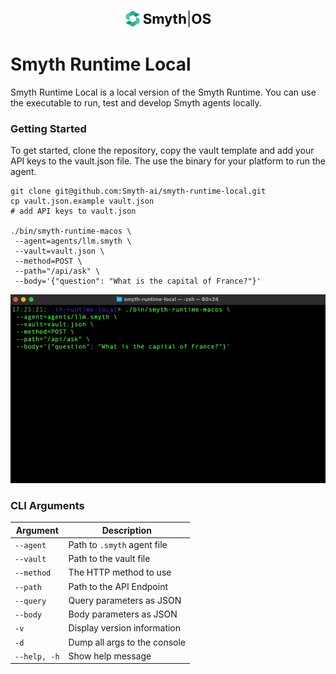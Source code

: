 <p align="center">
  <img width="auto" src="data:image/svg+xml,%3C%3Fxml version='1.0' encoding='UTF-8'%3F%3E%3Csvg width='137px' height='28px' viewBox='0 0 137 28' version='1.1' xmlns='http://www.w3.org/2000/svg' xmlns:xlink='http://www.w3.org/1999/xlink'%3E%3Ctitle%3Esmythos-light%3C/title%3E%3Cdesc%3ECreated with Sketch.%3C/desc%3E%3Cdefs%3E%3C/defs%3E%3Cg id='Page-1' stroke='none' stroke-width='1' fill='none' fill-rule='evenodd'%3E%3Cg id='smythos-light' fill-rule='nonzero'%3E%3Cg id='Group' transform='translate(0.000000, 1.000000)'%3E%3Cpath d='M6.40001,10.8832 L6.38297,7.30434 C6.36593,4.6975 7.75957,2.28025 10.0222,0.98098 L10.2629,0.83463 C11.0628,0.37023 12.0436,0.37023 12.8439,0.83463 L19.2359,4.52537 C18.169,3.94039 16.8615,3.95743 15.8034,4.56818 L10.6932,7.51885 L7.56166,9.3253 L7.25192,9.5062 C7.24318,9.5062 7.24318,9.5149 7.23488,9.5149 C6.7447,9.8159 6.43496,10.3236 6.40044,10.8828' id='Shape' fill='%232AAD8E'%3E%3C/path%3E%3Cpath d='M22.77,14.9592 L22.77,16.1637 C22.77,18.1423 21.7119,19.975 19.9998,20.9729 L13.1172,24.9646 C15.3798,23.6653 16.7734,21.2481 16.7564,18.6412 L16.7393,15.0623 L16.7393,15.0366 C16.7481,15.0108 16.7481,14.9763 16.7481,14.9505 L16.7481,10.9758 C16.7481,10.3738 16.4296,9.8141 15.9049,9.4961 L16.7481,9.9863 L21.4799,12.722 C22.2798,13.1864 22.7704,14.0383 22.7704,14.9588 L22.77,14.9592 Z' id='Shape' fill='%2345C9A9'%3E%3C/path%3E%3Cpath d='M16.7514,18.6429 C16.7684,21.2498 15.3748,23.667 13.1122,24.9663 L12.8715,25.1126 C12.0715,25.577 11.0907,25.577 10.2904,25.1126 L3.89844,21.4219 C4.96529,22.0069 6.27287,21.9898 7.33098,21.3791 L12.4411,18.4284 L15.5727,16.6219 L15.8824,16.4411 C15.8912,16.4411 15.8912,16.4323 15.8995,16.4323 C16.3896,16.1313 16.6994,15.6237 16.7339,15.0645 L16.7509,18.6433 L16.7514,18.6429 Z' id='Shape' fill='%232AAD8E'%3E%3C/path%3E%3Cpath d='M12.4427,18.4272 L7.33256,21.3779 C6.27444,21.9887 4.96686,22.0061 3.90001,21.4207 C3.87423,21.4037 3.84846,21.3949 3.82268,21.3779 L0.39844,19.3997 L6.42079,15.9414 L7.26397,16.4316 C7.2727,16.4316 7.2727,16.4403 7.281,16.4403 L10.7223,18.4277 C11.2557,18.7374 11.9097,18.7374 12.4427,18.4277 L12.4427,18.4272 Z' id='Shape' fill='%2313947D'%3E%3C/path%3E%3Cpath d='M7.26397,16.4314 L6.42079,15.9412 L1.68897,13.2055 C0.88905,12.7411 0.39844,11.8892 0.39844,10.9687 L0.39844,9.7642 C0.39844,7.7856 1.45655,5.9529 3.16868,4.95507 L10.0517,0.96289 C7.78909,2.26216 6.39545,4.6794 6.41249,7.28625 L6.42953,10.8651 L6.42953,10.8909 C6.42079,10.9167 6.42079,10.9512 6.42079,10.977 L6.42079,14.9517 C6.42079,15.5537 6.73928,16.1129 7.26397,16.4314 Z' id='Shape' fill='%2345C9A9'%3E%3C/path%3E%3Cpath d='M22.763,6.52878 L16.7407,9.9871 L15.8975,9.4969 C15.8888,9.4969 15.8888,9.4882 15.8805,9.4882 L12.4392,7.50083 C11.9057,7.19109 11.2517,7.19109 10.7188,7.50083 L15.8289,4.55017 C16.887,3.93941 18.1946,3.92237 19.2615,4.50735 C19.2872,4.52439 19.313,4.53313 19.3388,4.55017 L22.763,6.52878 Z' id='Shape' fill='%2313947D'%3E%3C/path%3E%3C/g%3E%3Cpath d='M132.759,10.5709 C132.696,9.93475 132.425,9.44054 131.946,9.08829 C131.468,8.73603 130.819,8.55991 129.999,8.55991 C129.441,8.55991 128.971,8.63877 128.587,8.7965 C128.203,8.94897 127.909,9.16189 127.704,9.43528 C127.504,9.70868 127.404,10.0189 127.404,10.3659 C127.393,10.655 127.454,10.9074 127.585,11.1229 C127.722,11.3385 127.909,11.5251 128.145,11.6829 C128.382,11.8353 128.655,11.9694 128.965,12.0851 C129.276,12.1955 129.607,12.2901 129.959,12.369 L131.41,12.716 C132.115,12.8737 132.761,13.084 133.35,13.3469 C133.939,13.6098 134.449,13.9331 134.88,14.3169 C135.311,14.7007 135.645,15.1528 135.882,15.6733 C136.124,16.1938 136.247,16.7905 136.252,17.4635 C136.247,18.4519 135.995,19.3089 135.495,20.0344 C135.001,20.7547 134.286,21.3146 133.35,21.7142 C132.42,22.1085 131.297,22.3057 129.983,22.3057 C128.679,22.3057 127.543,22.1059 126.576,21.7063 C125.614,21.3068 124.862,20.7153 124.32,19.9319 C123.784,19.1433 123.503,18.168 123.477,17.0061 L126.781,17.0061 C126.818,17.5476 126.973,17.9998 127.246,18.3625 C127.525,18.7201 127.896,18.9908 128.358,19.1748 C128.826,19.3536 129.354,19.443 129.943,19.443 C130.522,19.443 131.024,19.3588 131.45,19.1906 C131.881,19.0224 132.215,18.7884 132.451,18.4887 C132.688,18.189 132.806,17.8447 132.806,17.4556 C132.806,17.0929 132.698,16.7879 132.483,16.5408 C132.272,16.2937 131.962,16.0834 131.552,15.9099 C131.147,15.7364 130.65,15.5787 130.062,15.4367 L128.303,14.9951 C126.941,14.6639 125.866,14.146 125.077,13.4415 C124.289,12.737 123.897,11.788 123.902,10.5946 C123.897,9.61667 124.157,8.76232 124.683,8.03153 C125.214,7.30073 125.942,6.73029 126.868,6.32021 C127.793,5.91012 128.844,5.70508 130.022,5.70508 C131.221,5.70508 132.267,5.91012 133.161,6.32021 C134.06,6.73029 134.759,7.30073 135.259,8.03153 C135.758,8.76232 136.016,9.60878 136.032,10.5709 L132.759,10.5709 Z' id='Shape' fill='%23101010'%3E%3C/path%3E%3Cpath d='M121.462,14.0014 C121.462,15.7627 121.128,17.2611 120.46,18.4966 C119.798,19.7321 118.894,20.6758 117.747,21.3278 C116.606,21.9745 115.324,22.2978 113.899,22.2978 C112.464,22.2978 111.175,21.9718 110.035,21.3199 C108.894,20.668 107.992,19.7242 107.33,18.4887 C106.667,17.2532 106.336,15.7574 106.336,14.0014 C106.336,12.2402 106.667,10.7418 107.33,9.50626 C107.992,8.27075 108.894,7.32965 110.035,6.68298 C111.175,6.03104 112.464,5.70508 113.899,5.70508 C115.324,5.70508 116.606,6.03104 117.747,6.68298 C118.894,7.32965 119.798,8.27075 120.46,9.50626 C121.128,10.7418 121.462,12.2402 121.462,14.0014 Z M118,14.0014 C118,12.8606 117.829,11.8984 117.487,11.1151 C117.151,10.3317 116.675,9.73759 116.06,9.33276 C115.445,8.92794 114.724,8.72552 113.899,8.72552 C113.073,8.72552 112.353,8.92794 111.738,9.33276 C111.123,9.73759 110.644,10.3317 110.303,11.1151 C109.966,11.8984 109.798,12.8606 109.798,14.0014 C109.798,15.1423 109.966,16.1044 110.303,16.8878 C110.644,17.6712 111.123,18.2653 111.738,18.6701 C112.353,19.0749 113.073,19.2774 113.899,19.2774 C114.724,19.2774 115.445,19.0749 116.06,18.6701 C116.675,18.2653 117.151,17.6712 117.487,16.8878 C117.829,16.1044 118,15.1423 118,14.0014 Z' id='Shape' fill='%23101010'%3E%3C/path%3E%3Cpolygon id='Shape' fill='%23101010' points='102.374 0.71875 102.374 27.2797 100.797 27.2797 100.797 0.71875'%3E%3C/polygon%3E%3Cpath d='M88.7971,15.07 L88.7971,22.073 L85.4375,22.073 L85.4375,5.92188 L88.7024,5.92188 L88.7024,12.0968 L88.8444,12.0968 C89.1178,11.3818 89.5594,10.8219 90.1693,10.417 C90.7791,10.007 91.5441,9.80192 92.4642,9.80192 C93.3054,9.80192 94.0388,9.98593 94.6644,10.354 C95.2953,10.7167 95.7843,11.2399 96.1313,11.9233 C96.4835,12.6015 96.657,13.4138 96.6518,14.3602 L96.6518,22.073 L93.2922,22.073 L93.2922,14.9595 C93.2975,14.213 93.1082,13.632 92.7244,13.2167 C92.3459,12.8013 91.8149,12.5937 91.1314,12.5937 C90.674,12.5937 90.2692,12.6909 89.9169,12.8855 C89.5699,13.08 89.2965,13.3639 89.0967,13.7372 C88.9022,14.1052 88.8023,14.5495 88.7971,15.07 Z' id='Shape' fill='%23101010'%3E%3C/path%3E%3Cpath d='M82.9901,9.96074 L82.9901,12.4843 L75.6953,12.4843 L75.6953,9.96074 L82.9901,9.96074 Z M77.3514,7.05859 L80.711,7.05859 L80.711,18.3517 C80.711,18.6619 80.7583,18.9038 80.8529,19.0773 C80.9476,19.2455 81.079,19.3638 81.2472,19.4322 C81.4207,19.5005 81.6205,19.5347 81.8466,19.5347 C82.0043,19.5347 82.1621,19.5215 82.3198,19.4952 C82.4775,19.4637 82.5984,19.44 82.6825,19.4243 L83.2109,21.9242 C83.0427,21.9768 82.8061,22.0373 82.5012,22.1056 C82.1962,22.1792 81.8256,22.2239 81.3892,22.2397 C80.5795,22.2712 79.8698,22.1634 79.2599,21.9163 C78.6553,21.6692 78.1847,21.2854 77.8483,20.7649 C77.5118,20.2444 77.3462,19.5873 77.3514,18.7934 L77.3514,7.05859 Z' id='Shape' fill='%23101010'%3E%3C/path%3E%3Cpath d='M65.6065,26.6167 C65.1807,26.6167 64.7811,26.5826 64.4078,26.5142 C64.0398,26.4511 63.7349,26.3696 63.493,26.2697 L64.2501,23.7619 C64.6444,23.8828 64.9993,23.9486 65.3147,23.9591 C65.6354,23.9696 65.9115,23.896 66.1428,23.7383 C66.3794,23.5805 66.5713,23.3124 66.7185,22.9339 L66.9156,22.4212 L62.5703,9.96094 L66.1034,9.96094 L68.6112,18.8567 L68.7374,18.8567 L71.2689,9.96094 L74.8256,9.96094 L70.1175,23.3834 C69.8914,24.0353 69.5838,24.6031 69.1948,25.0868 C68.811,25.5758 68.3247,25.9517 67.7358,26.2145 C67.147,26.4827 66.4372,26.6167 65.6065,26.6167 Z' id='Shape' fill='%23101010'%3E%3C/path%3E%3Cpath d='M43.7109,22.0757 L43.7109,9.96241 L46.9128,9.96241 L46.9128,12.0996 L47.0547,12.0996 C47.3071,11.3898 47.7277,10.8299 48.3165,10.4198 C48.9054,10.0097 49.6099,9.80469 50.43,9.80469 C51.2607,9.80469 51.9679,10.0124 52.5514,10.4277 C53.135,10.8378 53.5241,11.3951 53.7186,12.0996 L53.8448,12.0996 C54.0919,11.4056 54.5388,10.8509 55.1855,10.4356 C55.8374,10.015 56.6076,9.80469 57.4961,9.80469 C58.6265,9.80469 59.5439,10.1648 60.2484,10.8851 C60.9582,11.6001 61.3131,12.6148 61.3131,13.9292 L61.3131,22.0757 L57.9614,22.0757 L57.9614,14.5917 C57.9614,13.9187 57.7827,13.414 57.4252,13.0775 C57.0677,12.741 56.6208,12.5728 56.0845,12.5728 C55.4746,12.5728 54.9988,12.7673 54.6571,13.1564 C54.3153,13.5402 54.1445,14.0475 54.1445,14.6784 L54.1445,22.0757 L50.8874,22.0757 L50.8874,14.5207 C50.8874,13.9266 50.7166,13.4534 50.3748,13.1011 C50.0384,12.7489 49.5941,12.5728 49.0421,12.5728 C48.6688,12.5728 48.3323,12.6674 48.0326,12.8567 C47.7382,13.0407 47.5042,13.3009 47.3307,13.6374 C47.1572,13.9686 47.0705,14.3577 47.0705,14.8046 L47.0705,22.0757 L43.7109,22.0757 Z' id='Shape' fill='%23101010'%3E%3C/path%3E%3Cpath d='M37.9853,10.5709 C37.9222,9.93475 37.6514,9.44054 37.173,9.08829 C36.6945,8.73603 36.0452,8.55991 35.2251,8.55991 C34.6678,8.55991 34.1972,8.63877 33.8134,8.7965 C33.4296,8.94897 33.1352,9.16189 32.9302,9.43528 C32.7304,9.70868 32.6305,10.0189 32.6305,10.3659 C32.62,10.655 32.6804,10.9074 32.8119,11.1229 C32.9486,11.3385 33.1352,11.5251 33.3718,11.6829 C33.6084,11.8353 33.8818,11.9694 34.192,12.0851 C34.5022,12.1955 34.8334,12.2901 35.1856,12.369 L36.6367,12.716 C37.3412,12.8737 37.9879,13.084 38.5767,13.3469 C39.1656,13.6098 39.6756,13.9331 40.1067,14.3169 C40.5378,14.7007 40.8716,15.1528 41.1082,15.6733 C41.3501,16.1938 41.4736,16.7905 41.4789,17.4635 C41.4736,18.4519 41.2213,19.3089 40.7218,20.0344 C40.2276,20.7547 39.5126,21.3146 38.5767,21.7142 C37.6462,22.1085 36.5237,22.3057 35.2093,22.3057 C33.9054,22.3057 32.7698,22.1059 31.8024,21.7063 C30.8403,21.3068 30.0885,20.7153 29.547,19.9319 C29.0107,19.1433 28.7294,18.168 28.7031,17.0061 L32.0075,17.0061 C32.0443,17.5476 32.1994,17.9998 32.4728,18.3625 C32.7514,18.7201 33.1221,18.9908 33.5847,19.1748 C34.0526,19.3536 34.581,19.443 35.1699,19.443 C35.7482,19.443 36.2503,19.3588 36.6761,19.1906 C37.1073,19.0224 37.4411,18.7884 37.6777,18.4887 C37.9143,18.189 38.0326,17.8447 38.0326,17.4556 C38.0326,17.0929 37.9248,16.7879 37.7092,16.5408 C37.4989,16.2937 37.1888,16.0834 36.7787,15.9099 C36.3738,15.7364 35.877,15.5787 35.2882,15.4367 L33.5295,14.9951 C32.1678,14.6639 31.0927,14.146 30.304,13.4415 C29.5154,12.737 29.1237,11.788 29.129,10.5946 C29.1237,9.61667 29.384,8.76232 29.9097,8.03153 C30.4407,7.30073 31.1689,6.73029 32.0942,6.32021 C33.0195,5.91012 34.071,5.70508 35.2487,5.70508 C36.4474,5.70508 37.4937,5.91012 38.3875,6.32021 C39.2865,6.73029 39.9858,7.30073 40.4852,8.03153 C40.9847,8.76232 41.2423,9.60878 41.2581,10.5709 L37.9853,10.5709 Z' id='Shape' fill='%23101010'%3E%3C/path%3E%3C/g%3E%3C/g%3E%3C/svg%3E" alt="Header">
</p>

# Smyth Runtime Local

Smyth Runtime Local is a local version of the Smyth Runtime. You can use the executable to run, test and develop Smyth agents locally.

### Getting Started
To get started, clone the repository, copy the vault template and add your API keys to the vault.json file. The use the binary for your platform to run the agent.
```
git clone git@github.com:Smyth-ai/smyth-runtime-local.git
cp vault.json.example vault.json
# add API keys to vault.json

./bin/smyth-runtime-macos \
 --agent=agents/llm.smyth \
 --vault=vault.json \
 --method=POST \
 --path="/api/ask" \
 --body='{"question": "What is the capital of France?"}'
```

<p align="center">
  <img width="auto" width="500" src="./ReadMe.gif">
</p>


### CLI Arguments
| Argument         | Description                     |
|------------------|---------------------------------|
| `--agent`        | Path to `.smyth` agent file     |  
| `--vault`        | Path to the vault file          | 
| `--method`       | The HTTP method to use          | 
| `--path`         | Path to the API Endpoint        | 
| `--query`        | Query parameters as JSON        | 
| `--body`         | Body parameters as JSON         | 
| `-v`             | Display version information     | 
| `-d`             | Dump all args to the console    | 
| `--help, -h`     | Show help message               | 
